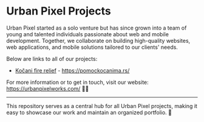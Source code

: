 # Urban Pixel Projects
Urban Pixel started as a solo venture but has since grown into a team of young and talented individuals passionate about web and mobile development. Together, we collaborate on building high-quality websites, web applications, and mobile solutions tailored to our clients' needs.

Below are links to all of our projects:
- [Kočani fire relief](#) - https://pomockocanima.rs/

For more information or to get in touch, visit our website: https://urbanpixelworks.com/ 🧑‍💻

---
This repository serves as a central hub for all Urban Pixel projects, making it easy to showcase our work and maintain an organized portfolio. 🚀 
